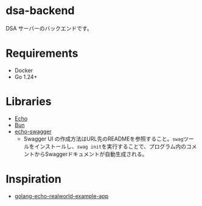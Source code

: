 # dsa-backend
DSA サーバーのバックエンドです。

# Requirements
* Docker
* Go 1.24+

# Libraries
* [Echo](https://echo.labstack.com/)
* [Bun](https://bun.uptrace.dev/)
* [echo-swagger](https://github.com/swaggo/echo-swagger)
  * Swagger UI の作成方法はURL先のREADMEを参照すること。`swag`ツールをインストールし、`swag init`を実行することで、プログラム内のコメントからSwaggerドキュメントが自動生成される。

# Inspiration
* [golang-echo-realworld-example-app](https://github.com/xesina/golang-echo-realworld-example-app/tree)
